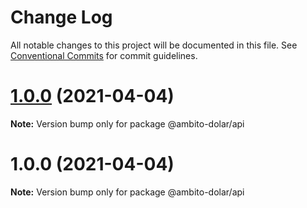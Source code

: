 # Change Log

All notable changes to this project will be documented in this file.
See [Conventional Commits](https://conventionalcommits.org) for commit guidelines.

# [1.0.0](https://github.com/outaTiME/ambito-dolar/compare/@ambito-dolar/api@1.0.0...@ambito-dolar/api@1.0.0) (2021-04-04)

**Note:** Version bump only for package @ambito-dolar/api





# 1.0.0 (2021-04-04)

**Note:** Version bump only for package @ambito-dolar/api
